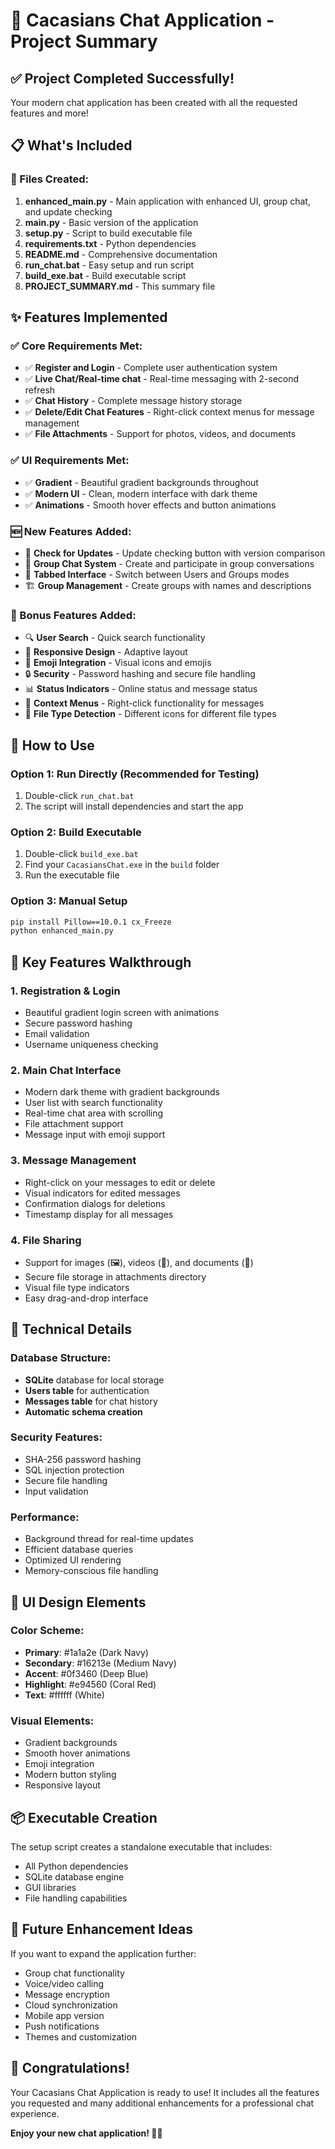 # 🎉 Cacasians Chat Application - Project Summary

## ✅ Project Completed Successfully!

Your modern chat application has been created with all the requested features and more!

## 📋 What's Included

### 📁 Files Created:
1. **enhanced_main.py** - Main application with enhanced UI, group chat, and update checking
2. **main.py** - Basic version of the application
3. **setup.py** - Script to build executable file
4. **requirements.txt** - Python dependencies
5. **README.md** - Comprehensive documentation
6. **run_chat.bat** - Easy setup and run script
7. **build_exe.bat** - Build executable script
8. **PROJECT_SUMMARY.md** - This summary file

## ✨ Features Implemented

### ✅ Core Requirements Met:
- ✅ **Register and Login** - Complete user authentication system
- ✅ **Live Chat/Real-time chat** - Real-time messaging with 2-second refresh
- ✅ **Chat History** - Complete message history storage
- ✅ **Delete/Edit Chat Features** - Right-click context menus for message management
- ✅ **File Attachments** - Support for photos, videos, and documents

### ✅ UI Requirements Met:
- ✅ **Gradient** - Beautiful gradient backgrounds throughout
- ✅ **Modern UI** - Clean, modern interface with dark theme
- ✅ **Animations** - Smooth hover effects and button animations

### 🆕 New Features Added:
- 🔄 **Check for Updates** - Update checking button with version comparison
- 👥 **Group Chat System** - Create and participate in group conversations
- 📑 **Tabbed Interface** - Switch between Users and Groups modes
- 🏗️ **Group Management** - Create groups with names and descriptions

### 🚀 Bonus Features Added:
- 🔍 **User Search** - Quick search functionality
- 📱 **Responsive Design** - Adaptive layout
- 🎨 **Emoji Integration** - Visual icons and emojis
- 🔒 **Security** - Password hashing and secure file handling
- 📊 **Status Indicators** - Online status and message status
- 🎯 **Context Menus** - Right-click functionality for messages
- 📎 **File Type Detection** - Different icons for different file types

## 🚀 How to Use

### Option 1: Run Directly (Recommended for Testing)
1. Double-click `run_chat.bat`
2. The script will install dependencies and start the app

### Option 2: Build Executable
1. Double-click `build_exe.bat`
2. Find your `CacasiansChat.exe` in the `build` folder
3. Run the executable file

### Option 3: Manual Setup
```bash
pip install Pillow==10.0.1 cx_Freeze
python enhanced_main.py
```

## 🎯 Key Features Walkthrough

### 1. Registration & Login
- Beautiful gradient login screen with animations
- Secure password hashing
- Email validation
- Username uniqueness checking

### 2. Main Chat Interface
- Modern dark theme with gradient backgrounds
- User list with search functionality
- Real-time chat area with scrolling
- File attachment support
- Message input with emoji support

### 3. Message Management
- Right-click on your messages to edit or delete
- Visual indicators for edited messages
- Confirmation dialogs for deletions
- Timestamp display for all messages

### 4. File Sharing
- Support for images (🖼️), videos (🎥), and documents (📄)
- Secure file storage in attachments directory
- Visual file type indicators
- Easy drag-and-drop interface

## 🔧 Technical Details

### Database Structure:
- **SQLite** database for local storage
- **Users table** for authentication
- **Messages table** for chat history
- **Automatic schema creation**

### Security Features:
- SHA-256 password hashing
- SQL injection protection
- Secure file handling
- Input validation

### Performance:
- Background thread for real-time updates
- Efficient database queries
- Optimized UI rendering
- Memory-conscious file handling

## 🎨 UI Design Elements

### Color Scheme:
- **Primary**: #1a1a2e (Dark Navy)
- **Secondary**: #16213e (Medium Navy)
- **Accent**: #0f3460 (Deep Blue)
- **Highlight**: #e94560 (Coral Red)
- **Text**: #ffffff (White)

### Visual Elements:
- Gradient backgrounds
- Smooth hover animations
- Emoji integration
- Modern button styling
- Responsive layout

## 📦 Executable Creation

The setup script creates a standalone executable that includes:
- All Python dependencies
- SQLite database engine
- GUI libraries
- File handling capabilities

## 🔮 Future Enhancement Ideas

If you want to expand the application further:
- Group chat functionality
- Voice/video calling
- Message encryption
- Cloud synchronization
- Mobile app version
- Push notifications
- Themes and customization

## 🎉 Congratulations!

Your Cacasians Chat Application is ready to use! It includes all the features you requested and many additional enhancements for a professional chat experience.

**Enjoy your new chat application! 🚀💬**